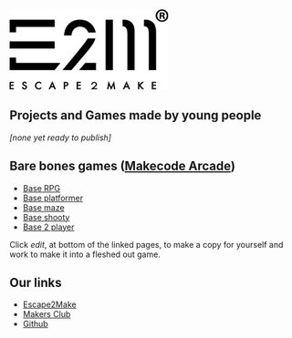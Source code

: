 ![Escape2Make logo](/logo.png)


## Projects and Games made by young people 

_[none yet ready to publish]_

## Bare bones games ([Makecode Arcade](arcade.makecode.arcade))

* [Base RPG](https://escape2make.github.io/base-rpg/)
* [Base platformer](https://escape2make.github.io/base-platformer/)
* [Base maze](https://escape2make.github.io/base-maze/)
* [Base shooty](https://escape2make.github.io/base-shooty/)
* [Base 2 player](https://escape2make.github.io/base-2-player/)

Click _edit_, at bottom of the linked pages, to make a copy for yourself and work to make it into a fleshed out game.

## Our links

* [Escape2Make](https://escape2make.org)
* [Makers Club](https://escape2make.org/club/makers-club/)
* [Github](https://github.com/escape2make)
